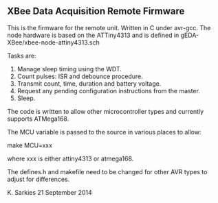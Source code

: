 XBee Data Acquisition Remote Firmware
-------------------------------------

This is the firmware for the remote unit. Written in C under avr-gcc.
The node hardware is based on the ATTiny4313 and is defined in
gEDA-XBee/xbee-node-attiny4313.sch

Tasks are:

1. Manage sleep timing using the WDT.
2. Count pulses: ISR and debounce procedure.
3. Transmit count, time, duration and battery voltage.
4. Request any pending configuration instructions from the master.
5. Sleep.

The code is written to allow other microcontroller types and currently supports
ATMega168.

The MCU variable is passed to the source in various places to allow:

make MCU=xxx

where xxx is either attiny4313 or atmega168.

The defines.h and makefile need to be changed for other AVR types to adjust for
differences.

K. Sarkies
21 September 2014


